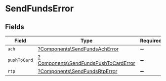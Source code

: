 # SendFundsError


## Fields

| Field                                                                                       | Type                                                                                        | Required                                                                                    | Description                                                                                 |
| ------------------------------------------------------------------------------------------- | ------------------------------------------------------------------------------------------- | ------------------------------------------------------------------------------------------- | ------------------------------------------------------------------------------------------- |
| `ach`                                                                                       | [?Components\SendFundsAchError](../../Models/Components/SendFundsAchError.md)               | :heavy_minus_sign:                                                                          | N/A                                                                                         |
| `pushToCard`                                                                                | [?Components\SendFundsPushToCardError](../../Models/Components/SendFundsPushToCardError.md) | :heavy_minus_sign:                                                                          | N/A                                                                                         |
| `rtp`                                                                                       | [?Components\SendFundsRtpError](../../Models/Components/SendFundsRtpError.md)               | :heavy_minus_sign:                                                                          | N/A                                                                                         |